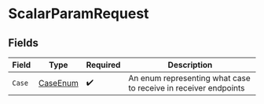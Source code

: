# ScalarParamRequest


## Fields

| Field                                                           | Type                                                            | Required                                                        | Description                                                     |
| --------------------------------------------------------------- | --------------------------------------------------------------- | --------------------------------------------------------------- | --------------------------------------------------------------- |
| `Case`                                                          | [CaseEnum](../../models/shared/CaseEnum.md)                     | :heavy_check_mark:                                              | An enum representing what case to receive in receiver endpoints |